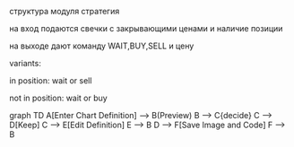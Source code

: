 структура модуля стратегия

на вход подаются свечки с закрывающими ценами и наличие позиции

на выходе дают команду WAIT,BUY,SELL и цену 


 variants:
 
in position:
 wait or sell 

not in position:
 wait or buy

graph TD
    A[Enter Chart Definition] --> B(Preview)
    B --> C{decide}
    C --> D[Keep]
    C --> E[Edit Definition]
    E --> B
    D --> F[Save Image and Code]
    F --> B


